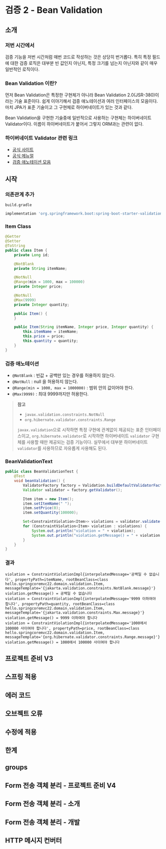 # 검증 2 - Bean Validation

## 소개

### 저번 시간에서

검증 기능을 저번 시간처럼 매번 코드로 작성하는 것은 상당히 번거롭다.
특히 특정 필드에 대한 검증 로직은 대부분 빈 값인지 아닌지, 특정 크기를 넘는지 아닌지와 같이 매우 일반적인 로직이다.

### Bean Validation 이란?

먼저 Bean Validation은 특정한 구현체가 아니라 Bean Validation 2.0(JSR-380)이라는 기술 표준이다.
쉽게 이야기해서 검증 애노테이션과 여러 인터페이스의 모음이다.
마치 JPA가 표준 기술이고 그 구현체로 하이버네이트가 있는 것과 같다.

Bean Validation을 구현한 기술중에 일반적으로 사용하는 구현체는 하이버네이트 Validator이다.
이름이 하이버네이트가 붙어서 그렇지 ORM과는 관련이 없다.

### 하이버네이트 Validator 관련 링크

* [공식 사이트](http://hibernate.org/validator/)
* [공식 메뉴얼](https://docs.jboss.org/hibernate/validator/6.2/reference/en-US/html_single/)
* [검증 애노테이션 모음](https://docs.jboss.org/hibernate/validator/6.2/reference/en-US/html_single/#validator-defineconstraints-spec)

## 시작

### 의존관계 추가

`build.gradle`

```gradle
implementation 'org.springframework.boot:spring-boot-starter-validation'
```

### Item Class

```java
@Getter
@Setter
@ToString
public class Item {
    private Long id;

    @NotBlank
    private String itemName;

    @NotNull
    @Range(min = 1000, max = 100000)
    private Integer price;

    @NotNull
    @Max(9999)
    private Integer quantity;

    public Item() {
    }

    public Item(String itemName, Integer price, Integer quantity) {
        this.itemName = itemName;
        this.price = price;
        this.quantity = quantity;
    }
}
```

### 검증 애노테이션

* `@NotBlank` : 빈값 + 공백만 있는 경우를 허용하지 않는다.
* `@NotNull` : null 을 허용하지 않는다.
* `@Range(min = 1000, max = 1000000)` : 범위 안의 값이어야 한다.
* `@Max(9999)` : 최대 9999까지만 허용한다.

> **참고**<br>
> * `javax.validation.constraints.NotNull`
> * `org.hibernate.validator.constraints.Range`
>
> `javax.validation`으로 시작하면 특정 구현에 관계없이 제공되는 표준 인터페이스이고,
> `org.hibernate.validator`로 시작하면 하이버네이트 `validator` 구현체를 사용할 때만 제공되는 검증 기능이다.
> 실무에서 대부분 하이버네이트 `validator`를 사용하므로 자유롭게 사용해도 된다.

### BeanValidationText

```java
public class BeanValidationTest {
    @Test
    void beanValidation() {
        ValidatorFactory factory = Validation.buildDefaultValidatorFactory();
        Validator validator = factory.getValidator();

        Item item = new Item();
        item.setItemName(" ");
        item.setPrice(0);
        item.setQuantity(100000);

        Set<ConstraintViolation<Item>> violations = validator.validate(item);
        for (ConstraintViolation<Item> violation : violations) {
            System.out.println("violation = " + violation);
            System.out.println("violation.getMessage() = " + violation.getMessage());
        }
    }
}
```

### 결과

```
violation = ConstraintViolationImpl{interpolatedMessage='공백일 수 없습니다', propertyPath=itemName, rootBeanClass=class hello.springcoremvc22.domain.validation.Item, messageTemplate='{jakarta.validation.constraints.NotBlank.message}'}
violation.getMessage() = 공백일 수 없습니다
violation = ConstraintViolationImpl{interpolatedMessage='9999 이하여야 합니다', propertyPath=quantity, rootBeanClass=class hello.springcoremvc22.domain.validation.Item, messageTemplate='{jakarta.validation.constraints.Max.message}'}
violation.getMessage() = 9999 이하여야 합니다
violation = ConstraintViolationImpl{interpolatedMessage='1000에서 100000 사이여야 합니다', propertyPath=price, rootBeanClass=class hello.springcoremvc22.domain.validation.Item, messageTemplate='{org.hibernate.validator.constraints.Range.message}'}
violation.getMessage() = 1000에서 100000 사이여야 합니다
```

## 프로젝트 준비 V3

## 스프링 적용

## 에러 코드

## 오브젝트 오류

## 수정에 적용

## 한계

## groups

## Form 전송 객체 분리 - 프로젝트 준비 V4

## Form 전송 객체 분리 - 소개

## Form 전송 객체 분리 - 개발

## HTTP 메시지 컨버터
